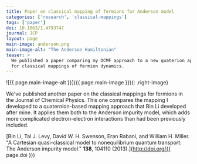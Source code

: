 ```yaml
---
title: Paper on classical mapping of fermions for Anderson model
categories: ['research', 'classical-mappings']
tags: ['paper']
doi: 10.1063/1.4793747
journal: JCP
layout: page
main-image: anderson.png
main-image-alt: "The Anderson Hamiltonian"
teaser: >
  We published a paper comparing my DCMF approach to a new quaterion approach
  for classical mappings of fermion dynamics.
---
```


![{{ page.main-image-alt }}]({{ page.main-image }}){: .right-image}

We've published another paper on the classical mappings for fermions in the
Journal of Chemical Physics. This one compares the mapping I developed to a
quaternion-based mapping approach that Bin Li developed after mine. It
applies them both to the Anderson impurity model, which adds more
complicated electron-electron interactions than had been previously
included.

[Bin Li, Tal J. Levy, David W. H. Swenson, Eran Rabani, and William H.
Miller. "A Cartesian quasi-classical model to nonequilibrium quantum
transport: The Anderson impurity model." **138**, 104110
(2013).](http://doi.org/{{ page.doi }})
